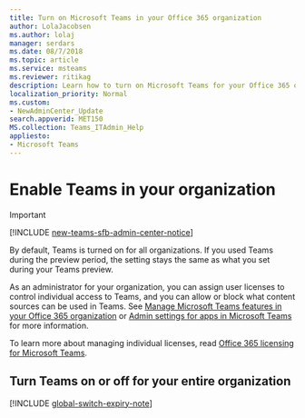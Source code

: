 ```yaml
---
title: Turn on Microsoft Teams in your Office 365 organization
author: LolaJacobsen
ms.author: lolaj
manager: serdars
ms.date: 08/7/2018
ms.topic: article
ms.service: msteams
ms.reviewer: ritikag
description: Learn how to turn on Microsoft Teams for your Office 365 organization.
localization_priority: Normal
ms.custom:
- NewAdminCenter_Update
search.appverid: MET150
MS.collection: Teams_ITAdmin_Help
appliesto: 
- Microsoft Teams
---
```


# Enable Teams in your organization

> [!IMPORTANT]
> [!INCLUDE [new-teams-sfb-admin-center-notice](includes/new-teams-sfb-admin-center-notice.md)]

By default, Teams is turned on for all organizations. If you used Teams during the preview period, the setting stays the same as what you set during your Teams preview. 


As an administrator for your organization, you can assign user licenses to control individual access to Teams, and you can allow or block what content sources can be used in Teams. See [Manage Microsoft Teams features in your Office 365 organization](enable-features-office-365.md) or [Admin settings for apps in Microsoft Teams](admin-settings.md) for more information. 


 
To learn more about managing individual licenses, read [Office 365 licensing for Microsoft Teams](Office-365-licensing.md). 

 
## Turn Teams on or off for your entire organization 
 
[!INCLUDE [global-switch-expiry-note](includes/global-switch-expiry-note.md)] 
